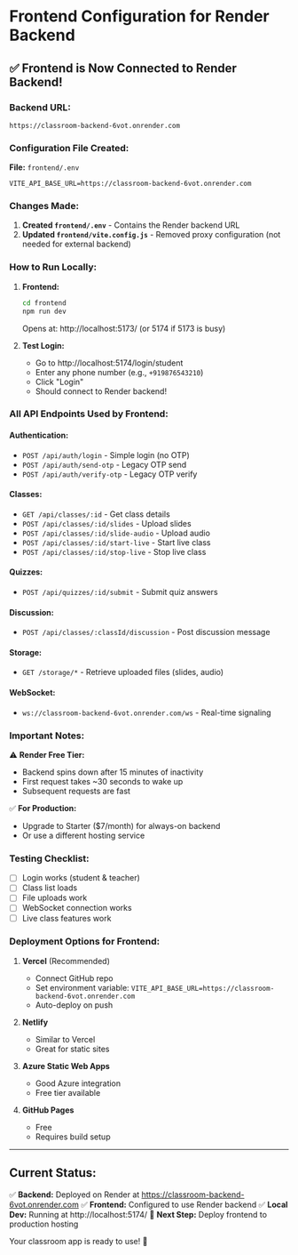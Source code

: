 # Frontend Configuration for Render Backend

## ✅ Frontend is Now Connected to Render Backend!

### Backend URL:
```
https://classroom-backend-6vot.onrender.com
```

### Configuration File Created:
**File:** `frontend/.env`
```env
VITE_API_BASE_URL=https://classroom-backend-6vot.onrender.com
```

### Changes Made:

1. **Created `frontend/.env`** - Contains the Render backend URL
2. **Updated `frontend/vite.config.js`** - Removed proxy configuration (not needed for external backend)

### How to Run Locally:

1. **Frontend:**
   ```bash
   cd frontend
   npm run dev
   ```
   Opens at: http://localhost:5173/ (or 5174 if 5173 is busy)

2. **Test Login:**
   - Go to http://localhost:5174/login/student
   - Enter any phone number (e.g., `+919876543210`)
   - Click "Login"
   - Should connect to Render backend!

### All API Endpoints Used by Frontend:

#### Authentication:
- `POST /api/auth/login` - Simple login (no OTP)
- `POST /api/auth/send-otp` - Legacy OTP send
- `POST /api/auth/verify-otp` - Legacy OTP verify

#### Classes:
- `GET /api/classes/:id` - Get class details
- `POST /api/classes/:id/slides` - Upload slides
- `POST /api/classes/:id/slide-audio` - Upload audio
- `POST /api/classes/:id/start-live` - Start live class
- `POST /api/classes/:id/stop-live` - Stop live class

#### Quizzes:
- `POST /api/quizzes/:id/submit` - Submit quiz answers

#### Discussion:
- `POST /api/classes/:classId/discussion` - Post discussion message

#### Storage:
- `GET /storage/*` - Retrieve uploaded files (slides, audio)

#### WebSocket:
- `ws://classroom-backend-6vot.onrender.com/ws` - Real-time signaling

### Important Notes:

⚠️ **Render Free Tier:**
- Backend spins down after 15 minutes of inactivity
- First request takes ~30 seconds to wake up
- Subsequent requests are fast

✅ **For Production:**
- Upgrade to Starter ($7/month) for always-on backend
- Or use a different hosting service

### Testing Checklist:

- [ ] Login works (student & teacher)
- [ ] Class list loads
- [ ] File uploads work
- [ ] WebSocket connection works
- [ ] Live class features work

### Deployment Options for Frontend:

1. **Vercel** (Recommended)
   - Connect GitHub repo
   - Set environment variable: `VITE_API_BASE_URL=https://classroom-backend-6vot.onrender.com`
   - Auto-deploy on push

2. **Netlify**
   - Similar to Vercel
   - Great for static sites

3. **Azure Static Web Apps**
   - Good Azure integration
   - Free tier available

4. **GitHub Pages**
   - Free
   - Requires build setup

---

## Current Status:

✅ **Backend:** Deployed on Render at https://classroom-backend-6vot.onrender.com
✅ **Frontend:** Configured to use Render backend
✅ **Local Dev:** Running at http://localhost:5174/
🎯 **Next Step:** Deploy frontend to production hosting

Your classroom app is ready to use! 🚀
